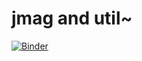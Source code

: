 # jmag and util~
[![Binder](https://mybinder.org/badge_logo.svg)](https://mybinder.org/v2/gh/jakalee/jmag/master?urlpath=lab)
